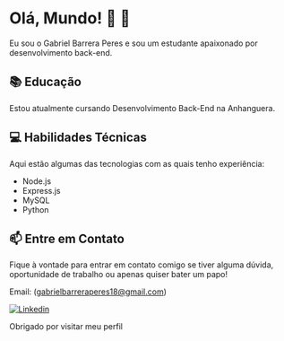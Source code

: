 # Olá, Mundo! 👋 🦊
Eu sou o Gabriel Barrera Peres e sou um estudante apaixonado por desenvolvimento back-end.

## 📚 Educação

Estou atualmente cursando Desenvolvimento Back-End na Anhanguera.

## 💻 Habilidades Técnicas

Aqui estão algumas das tecnologias com as quais tenho experiência:

- Node.js
- Express.js
- MySQL
- Python

## 📫 Entre em Contato

Fique à vontade para entrar em contato comigo se tiver alguma dúvida, oportunidade de trabalho ou apenas quiser bater um papo!

 Email: (gabrielbarreraperes18@gmail.com)

[![Linkedin](https://img.shields.io/badge/LinkedIn-0077B5?style=for-the-badge&logo=linkedin&logoColor=white)](https://www.linkedin.com/in/gabrielbarrerap)


Obrigado por visitar meu perfil
